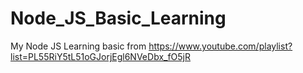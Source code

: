 # Node_JS_Basic_Learning
My Node JS Learning basic from https://www.youtube.com/playlist?list=PL55RiY5tL51oGJorjEgl6NVeDbx_fO5jR
